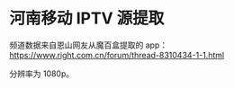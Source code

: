 # 河南移动 IPTV 源提取

频道数据来自恩山网友从魔百盒提取的 app：<https://www.right.com.cn/forum/thread-8310434-1-1.html>

分辨率为 1080p。
